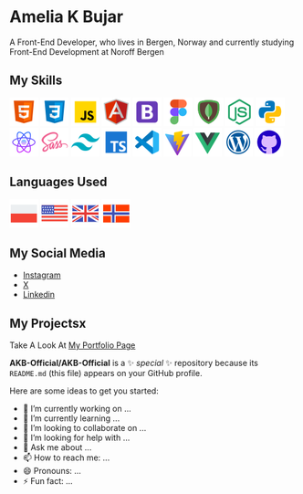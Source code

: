 # Amelia K Bujar

A Front-End Developer, who lives in Bergen, Norway and currently studying Front-End Development at Noroff Bergen


## My Skills
![HTML ICON](./media/html-icon.png) 
![CSS ICON](./media/css-icon.png)
![JavaScript ICON](./media/js-icon.png)
![ANGULAR JS ICON](./media/angular-js-icon.png)
![BOOTSTRAP ICON](./media/bootstrap-icon.png)
![FIGMA ICON](./media/figma-icon.png)
![MONGODB ICON](./media/mongodb-icon.png)
![NODE JS ICON](./media/node-js-icon.png)
![PYTHON ICON](./media/python-icon.png)
![REACT ICON](./media/react-icon.png)
![SASS ICON](./media/sass.icon.png)
![TAILWIND ICON](./media/tailwind-icon.png)
![TYPESCRIPT ICON](./media/typescript-icon.png)
![VISUAL CODE STUDIO ICON](./media/visual-studio-code-icon.png)
![VITE ICON](./media/vite-icon.png)
![VUE JS ICON](./media/vue-js-icon.png)
![WORDPRESS ICON](./media/wordpress-icon.png)
![GITHUB ICON](./media/github-icon-one.png)

## Languages Used
![POLAND FLAG ICON](./media/poland-flag.png)
![USA FLAG ICON](./media/usa-flag.png)
![UK FLAG ICON](./media/uk-flag.png)
![NORWAY FLAG ICON](./media/norway-flag.png)

## My Social Media
- [Instagram](https://www.instagram.com/ameliakbujar/)
- [X](https://x.com/AmeliaBujarl)
- [Linkedin](https://www.linkedin.com/in/amelia-bujar-173934192/)

## My Projectsx
Take A Look At [My Portfolio Page](https://ameliakbujar.com)

**AKB-Official/AKB-Official** is a ✨ _special_ ✨ repository because its `README.md` (this file) appears on your GitHub profile.

Here are some ideas to get you started:

- 🔭 I’m currently working on ...
- 🌱 I’m currently learning ...
- 👯 I’m looking to collaborate on ...
- 🤔 I’m looking for help with ...
- 💬 Ask me about ...
- 📫 How to reach me: ...
- 😄 Pronouns: ...
- ⚡ Fun fact: ...